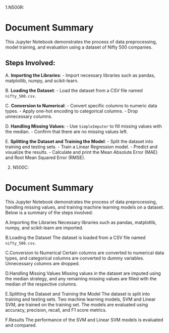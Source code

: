 1.N500R:
# Document Summary

This Jupyter Notebook demonstrates the process of data preprocessing, model training, and evaluation using a dataset of Nifty 500 companies.

## Steps Involved:

A. **Importing the Libraries**:
    - Import necessary libraries such as pandas, matplotlib, numpy, and scikit-learn.

B. **Loading the Dataset**:
    - Load the dataset from a CSV file named `nifty_500.csv`.

C. **Conversion to Numerical**:
    - Convert specific columns to numeric data types.
    - Apply one-hot encoding to categorical columns.
    - Drop unnecessary columns.

D. **Handling Missing Values**:
    - Use `SimpleImputer` to fill missing values with the median.
    - Confirm that there are no missing values left.

E. **Splitting the Dataset and Training the Model**:
    - Split the dataset into training and testing sets.
    - Train a Linear Regression model.
    - Predict and visualize the results.
    - Calculate and print the Mean Absolute Error (MAE) and Root Mean Squared Error (RMSE).

2. N500C:

# Document Summary

This Jupyter Notebook demonstrates the process of data preprocessing, handling missing values, and training machine learning models on a dataset. Below is a summary of the steps involved:

A.Importing the Libraries
Necessary libraries such as pandas, matplotlib, numpy, and scikit-learn are imported.

B.Loading the Dataset
The dataset is loaded from a CSV file named `nifty_500.csv`.

C.Conversion to Numerical
Certain columns are converted to numerical data types, and categorical columns are converted to dummy variables. Unnecessary columns are dropped.

D.Handling Missing Values
Missing values in the dataset are imputed using the median strategy, and any remaining missing values are filled with the median of the respective columns.

E.Splitting the Dataset and Training the Model
The dataset is split into training and testing sets. Two machine learning models, SVM and Linear SVM, are trained on the training set. The models are evaluated using accuracy, precision, recall, and F1 score metrics.

F.Results
The performance of the SVM and Linear SVM models is evaluated and compared.

